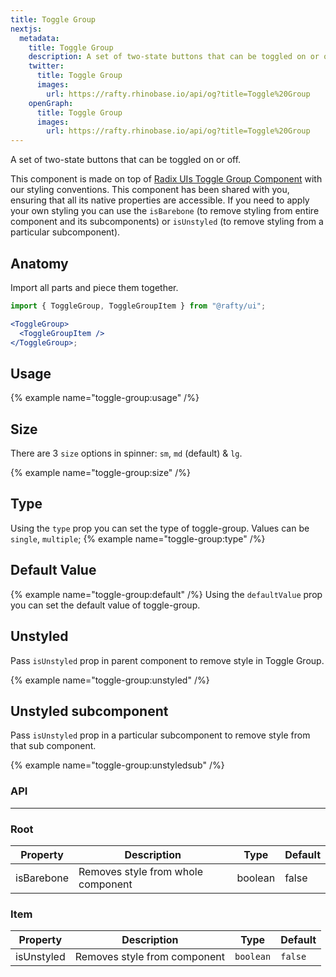 ```yaml
---
title: Toggle Group
nextjs:
  metadata:
    title: Toggle Group
    description: A set of two-state buttons that can be toggled on or off.
    twitter:
      title: Toggle Group
      images:
        url: https://rafty.rhinobase.io/api/og?title=Toggle%20Group
    openGraph:
      title: Toggle Group
      images:
        url: https://rafty.rhinobase.io/api/og?title=Toggle%20Group
---
```


A set of two-state buttons that can be toggled on or off.

This component is made on top of [Radix UIs Toggle Group Component](https://www.radix-ui.com/primitives/docs/components/toggle-group) with our styling conventions. This component has been shared with you, ensuring that all its native properties are accessible. If you need to apply your own styling you can use the `isBarebone` (to remove styling from entire component and its subcomponents) or `isUnstyled` (to remove styling from a particular subcomponent).

## Anatomy

Import all parts and piece them together.

```jsx
import { ToggleGroup, ToggleGroupItem } from "@rafty/ui";

<ToggleGroup>
  <ToggleGroupItem />
</ToggleGroup>;
```

## Usage

{% example name="toggle-group:usage" /%}

## Size

There are 3 `size` options in spinner: `sm`, `md` (default) & `lg`.

{% example name="toggle-group:size" /%}

## Type

Using the `type` prop you can set the type of toggle-group. Values can be `single`, `multiple`;
{% example name="toggle-group:type" /%}

## Default Value

{% example name="toggle-group:default" /%}
Using the `defaultValue` prop you can set the default value of toggle-group.

## Unstyled

Pass `isUnstyled` prop in parent component to remove style in Toggle Group.

{% example name="toggle-group:unstyled" /%}

## Unstyled subcomponent

Pass `isUnstyled` prop in a particular subcomponent to remove style from that sub component.

{% example name="toggle-group:unstyledsub" /%}

### API

---

### Root

| Property   | Description                        | Type    | Default |
| ---------- | ---------------------------------- | ------- | ------- |
| isBarebone | Removes style from whole component | boolean | false   |

### Item

| Property   | Description                  | Type      | Default |
| ---------- | ---------------------------- | --------- | ------- |
| isUnstyled | Removes style from component | `boolean` | `false` |
